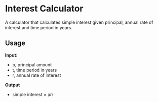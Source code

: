 # Interest Calculator
A calculator that calculates simple interest given principal, annual rate of interest and time period in years.

## Usage
**Input:**  
   * p, principal amount  
   * t, time period in years  
   * r, annual rate of interest

**Output**  
   * simple interest = p*t*r  
